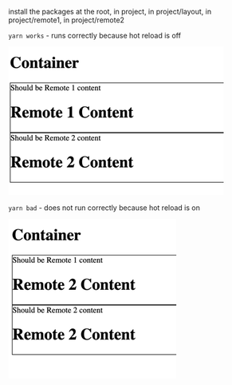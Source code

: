 install the packages at the root, in project, in project/layout, in project/remote1, in project/remote2


`yarn works` - runs correctly because hot reload is off

![img.png](img.png)

`yarn bad` - does not run correctly because hot reload is on

![img_1.png](img_1.png)
